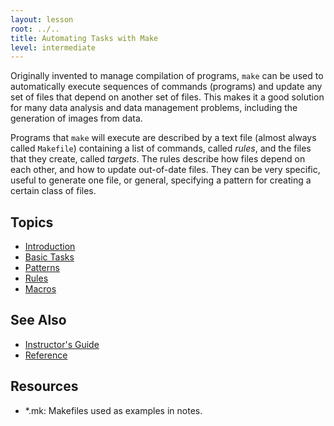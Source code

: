```yaml
---
layout: lesson
root: ../..
title: Automating Tasks with Make
level: intermediate
---
```


Originally invented to manage compilation of programs, `make` can be
used to automatically execute sequences of commands (programs) and
update any set of files that depend on another set of files. This
makes it a good solution for many data analysis and data management
problems, including the generation of images from data.

Programs that `make` will execute are described by a text file (almost
always called `Makefile`) containing a list of commands, called
*rules*, and the files that they create, called *targets*. The rules
describe how files depend on each other, and how to update out-of-date
files. They can be very specific, useful to generate one file, or
general, specifying a pattern for creating a certain class of files.

Topics
------
*   [Introduction](00-intro.html)
*   [Basic Tasks](01-basics.html)
*   [Patterns](02-patterns.html)
*   [Rules](03-rules.html)
*   [Macros](04-macros.html)

See Also
--------
*   [Instructor's Guide](guide.html)
*   [Reference](ref.html)

Resources
---------
*   \*.mk: Makefiles used as examples in notes.
